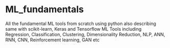 # ML_fundamentals
All the fundamental ML tools from scratch using python also describing same with scikit-learn, Keras and Tensorflow
ML Tools including Regression, Classification, Clustering, Dimensionality Reduction, NLP, ANN, RNN, CNN, Reinforcement learning, GAN etc
